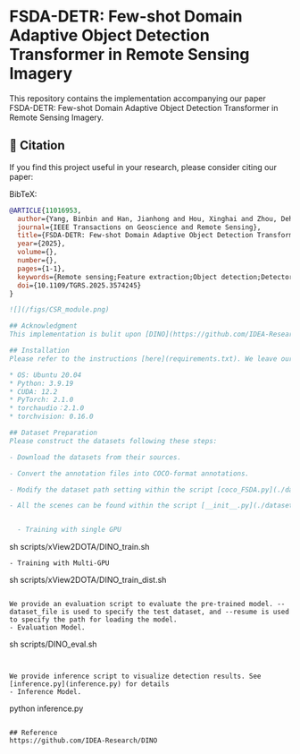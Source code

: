 # FSDA-DETR: Few-shot Domain Adaptive Object Detection Transformer in Remote Sensing Imagery

This repository contains the implementation accompanying our paper FSDA-DETR: Few-shot Domain Adaptive Object Detection Transformer in Remote Sensing Imagery.

## 📄 Citation

If you find this project useful in your research, please consider citing our paper:

BibTeX:
```bibtex
@ARTICLE{11016953,
  author={Yang, Binbin and Han, Jianhong and Hou, Xinghai and Zhou, Dehao and Liu, Wenkai and Bi, Fukun},
  journal={IEEE Transactions on Geoscience and Remote Sensing}, 
  title={FSDA-DETR: Few-shot Domain Adaptive Object Detection Transformer in Remote Sensing Imagery}, 
  year={2025},
  volume={},
  number={},
  pages={1-1},
  keywords={Remote sensing;Feature extraction;Object detection;Detectors;Training;Adaptation models;Benchmark testing;Visualization;Training data;Prototypes;Few-shot;Domain Adaptive;Object Detection;remote sensing imagery},
  doi={10.1109/TGRS.2025.3574245}
}

![](/figs/CSR_module.png)

## Acknowledgment
This implementation is bulit upon [DINO](https://github.com/IDEA-Research/DINO/).

## Installation
Please refer to the instructions [here](requirements.txt). We leave our system information for reference.

* OS: Ubuntu 20.04
* Python: 3.9.19
* CUDA: 12.2
* PyTorch: 2.1.0
* torchaudio：2.1.0
* torchvision: 0.16.0

## Dataset Preparation
Please construct the datasets following these steps:

- Download the datasets from their sources.

- Convert the annotation files into COCO-format annotations.

- Modify the dataset path setting within the script [coco_FSDA.py](./datasets/coco_FSDA.py)

- All the scenes can be found within the script [__init__.py](./datasets/__init__.py).


  - Training with single GPU
```
sh scripts/xView2DOTA/DINO_train.sh
```
- Training with Multi-GPU
```
sh scripts/xView2DOTA/DINO_train_dist.sh
```

We provide an evaluation script to evaluate the pre-trained model. --dataset_file is used to specify the test dataset, and --resume is used to specify the path for loading the model.
- Evaluation Model.
```
sh scripts/DINO_eval.sh
```


We provide inference script to visualize detection results. See [inference.py](inference.py) for details
- Inference Model.
```
python inference.py
```

## Reference
https://github.com/IDEA-Research/DINO
